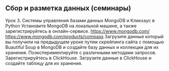 ## Сбор и разметка данных (семинары)
Урок 3. Системы управления базами данных MongoDB и Кликхаус в Python
Установите MongoDB на локальной машине, а также зарегистрируйтесь в онлайн-сервисе. https://www.mongodb.com/ https://www.mongodb.com/products/compass
Загрузите данные который вы получили на предыдущем уроке путем скрейпинга сайта с помощью Buautiful Soup в MongoDB и создайте базу данных и коллекции для их хранения.
Поэкспериментируйте с различными методами запросов.
Зарегистрируйтесь в ClickHouse.
Загрузите данные в ClickHouse и создайте таблицу для их хранения.
